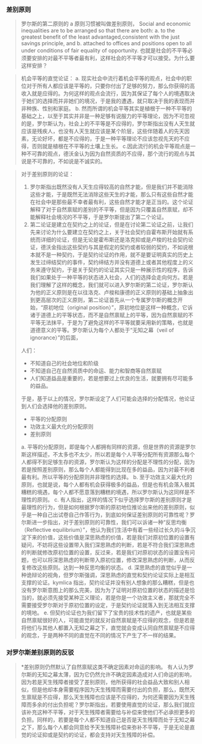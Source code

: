 ### 差别原则
> 罗尔斯的第二原则的 a 原则习惯被叫做差别原则，
> Social and economic inequalities are to be arranged so that there are both:
  > a. to the greatest benefit of the least advantaged,consistent with the just savings principle, and
  > b. attached to offices and positions open to all under conditions of fair equality of opportunity.
> 也就是社会的不平等必须要安排的对最不平等者最有利，这样社会的不平等才可以接受。为什么要这样安排？

> 机会平等的直觉论证：
> a. 现实社会中流行着机会平等的观点，社会中的职位对于所有人都应该是平等的，只要你付出了足够的努力，那么你获得的高收入就是应得的。为何这样的观点会流行，因为其保证了每个人的境遇取决于她们的选择而并非她们的境况，于是我的遭遇，就只取决于我的表现而并非种族、性别和家庭。
> b. 然而所谓的机会平等其实是植根于一种不平等的基础之上，以至于其实并非是一种足够有说服力的平等理论，因为不可忽视的是，罗尔斯认为，社会上的不平等是不应得的，罗尔斯指出没有人天生就应该是残疾人，也没有人天生就应该是某个阶层，这些伴随着人的先天因素，无论好坏，都是不应得的，于是一种平等理论不应该忽视先天的不应得，否则就是植根在不平等的土壤上生长。
> c.因此流行的机会平等观点是一种不可靠的观点，德沃金认为因为自然资质的不应得，那个流行的观点与其说是不可靠的，不如说是不诚实的。

> 对于差别原则的论证：
> 1. 罗尔斯指出既然没有人天生应得较高的自然才能，但是我们并不能消除这些才能，于是既然无法消除这些天生的才能，那么只有这些自然才能在社会中是那些最不幸者最有利，这些自然才能才是正当的。这个论证解释了对于自然禀赋的差别的不平等，但是因为只覆盖自然禀赋，却不能解释社会境况的不平等，于是罗尔斯提出了第二个论证。
> 2. 第二论证是建立在契约之上的论证，但是在讨论第二论证之前，让我们先来讨论为什么要建立在契约之上，关于社会契约自霍布斯开始就有系统而详细的论证，但是无论是霍布斯还是洛克抑或是卢梭的社会契约论证，德沃金指出这些契约与其是假定的契约或者较弱的契约，不如说根本就不是一种契约，于是契约论证的作用，就不是要证明真实的历史上发生过缔结契约的事件，契约缔结方并没有道德上或者其他程度上的义务来遵守契约，于是关于契约的论证其实只是一种展示性的程序，告诉我们如果处于一种平等的状态进入社会，人们的选择会走向何方。若是我们理解了这样的概念，我们就可以进入罗尔斯的第二论证，罗尔斯认为他的正义原则是在以往洛克、卢梭和康德的正义原则的基础上抽象出到更高层次的正义原则，第二论证首先从一个专属罗尔斯的概念开始，“原初地位（original position）”，原初地位是这样一种概念，它诉诸于道德上的平等状态，而不是自然禀赋上的平等，因为自然禀赋的不平等无法抹平，于是为了避免这样的不平等就要采用新的策略，也就是道德意义的平等。罗尔斯认为每个人都处于“无知之幕（veil of ignorance）”的后面，
> 
> 人们：
> * 不知道自己的社会地位和阶级
> * 不知道自己在自然资质中的命运、能力和智商等自然禀赋
> * 人们知道益品是重要的，若是想要过上优良的生活，就要拥有尽可能多的益品。
> 
> 于是，基于以上的情况，罗尔斯设定了人们可能会选择的分配情况，他论证到人们会选择他的差别原则。
> * 平等的分配原则
> * 功效主义最大化的分配原则
> * 差别原则
> 
> a. 平等的分配原则，即是每个人都拥有同样的资源，但是世界的资源是罗尔斯这样描述，不太多也不太少，所以若是每个人平等分配所有资源那么每个人都得不到足够生存的资源，罗尔斯认为这样的分配是不理性的分配，因为若是按照差别原则，那么每个人都能得到比现在多的益品，因为对最不利者最有利。所以平等的分配原则并非理性的选择。
> b. 至于功效主义最大化的原则，也就是说，每个人都有机会获得极多的益品，但是也有机会落入极其糟糕的境遇，每个人都不愿意落到糟糕的境遇，所以罗尔斯认为这同样是不理性的原则。
> c. 有人指出，这样的情况下似乎选择罗尔斯的差别原则才是最理性的行为，但是如何根据罗尔斯的原初地位推论出来他的差别原则，似乎是一种自己出试卷自己作答行为，到底如何保证差别原则的可靠性呢？罗尔斯进一步指出，对于差别原则的可靠性，我们可以诉诸一种“反思均衡（Reflective equilibrium）”，他认为我们生活中有着一些经过长久的斗争沉淀下来的价值，这些价值是深思熟虑的价值，若是我们对原初位置的设置有疑问，不妨将这些设置带入我们深思熟虑的判断，若是不符合我们深思熟虑的判断就修改原初位置的设置，反过来，若是我们对原初状态的设置没有问题，也可以将深思熟虑的判断带入原初位置，修改深思熟虑的判断，从而反复修改这些原则。达到一种反思均衡的状态。
> d. 深思熟虑的直觉似乎是一种诡辩论的视角，但罗尔斯强调，深思熟虑的直觉和契约论证实际上是相互支撑的论证。kymlica 指出，契约论证并没有别人想象的那么糟糕，但是也没有罗尔斯意图上的那么完美，因为为了证明对原初位置的状态的描述是恰当的，就必须先接受某种正义理论，若是你是一个功效主义者，那就完全不需要接受罗尔斯对于原初位置的设定，于是契约论证就落入到无法相互支撑的境地。
> e. 但契约论证也为我们留下了宝贵的技术性的遗产，也就是某些自然禀赋很好的人，可能直觉的就反对自然禀赋是不应得的观念，但是若是将他们与其他人都置入无知之幕之下，直觉就会变成认同自然禀赋是不应得的观念，于是两种不同的直觉在不同的情况下产生了不一样的结果。

### 对罗尔斯差别原则的反驳
> *差别原则仍然默认了自然禀赋这类不确定因素对命运的影响。
> 有人认为罗尔斯的无知之幕太薄，因为它仍然允许不确定因素造成对人们命运的影响，因为若是天生残障者接受了差别原则，他所获得的社会益品大致和别人相似，但是他却本身需要程序因为天生残障而需要付出的负担，那么，既然天生禀赋是不应得，那么天生残障也应该是不应得的，为何还需要因为天生残障而多余的付出负担呢？罗尔斯指出，若要使用直觉的论证，那么我们就应该补充这种不平等，对于天生残障者需要给与补偿来使他们不必承担更多的负担。同样的，若要是每个人都不知道自己是否是天生残障而处于无知之幕之下，那么每个人都会同意给予天生残障补偿来弥补不平等，于是无论是直觉的论证抑或是契约的论证，都会支持对天生残障的补偿。